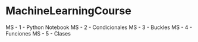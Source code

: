 # MachineLearningCourse

MS - 1 - Python Notebook
MS - 2 - Condicionales
MS - 3 - Buckles
MS - 4 - Funciones
MS - 5 - Clases
